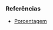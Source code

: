 ### Referências

- [Porcentagem](https://www.pravaler.com.br/porcentagem-o-que-e-e-como-calcular-percentual-de-um-valor/#:~:text=A%20porcentagem%20representa%20um%20valor,x%200%2C25%20%3D%2040.)
